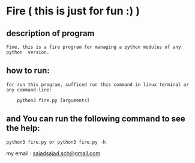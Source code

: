 # Fire ( this is just for fun :) )

## description of program
	Fine, this is a fire program for managing a python modules of any python  version.

## how to run:
	for run this program, sufficed run this command in linux terminal or any command-line:

		python3 fire.py [arguments]

## and You can run the following command to see the help:
	
	python3 fire.py or python3 fire.py -h
	

my email : sajadsajad.sch@gmail.com

